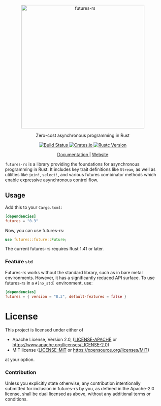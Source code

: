 <p align="center">
  <img alt="futures-rs" src="https://raw.githubusercontent.com/rust-lang/futures-rs/gh-pages/assets/images/futures-rs-logo.svg?sanitize=true" width="400">
</p>

<p align="center">
  Zero-cost asynchronous programming in Rust
</p>

<p align="center">
  <a href="https://github.com/rust-lang/futures-rs/actions?query=branch%3Amaster">
    <img alt="Build Status" src="https://img.shields.io/github/workflow/status/rust-lang/futures-rs/CI/master">
  </a>

  <a href="https://crates.io/crates/futures">
    <img alt="Crates.io" src="https://img.shields.io/crates/v/futures.svg">
  </a>

  <a href="https://www.rust-lang.org">
    <img alt="Rustc Version" src="https://img.shields.io/badge/rustc-1.41+-lightgray.svg">
  </a>
</p>

<p align="center">
  <a href="https://docs.rs/futures/">
    Documentation
  </a> | <a href="https://rust-lang.github.io/futures-rs/">
    Website
  </a>
</p>

`futures-rs` is a library providing the foundations for asynchronous programming in Rust.
It includes key trait definitions like `Stream`, as well as utilities like `join!`,
`select!`, and various futures combinator methods which enable expressive asynchronous
control flow.

## Usage

Add this to your `Cargo.toml`:

```toml
[dependencies]
futures = "0.3"
```

Now, you can use futures-rs:

```rust
use futures::future::Future;
```

The current futures-rs requires Rust 1.41 or later.

### Feature `std`

Futures-rs works without the standard library, such as in bare metal environments.
However, it has a significantly reduced API surface. To use futures-rs in
a `#[no_std]` environment, use:

```toml
[dependencies]
futures = { version = "0.3", default-features = false }
```

# License

This project is licensed under either of

 * Apache License, Version 2.0, ([LICENSE-APACHE](LICENSE-APACHE) or
   https://www.apache.org/licenses/LICENSE-2.0)
 * MIT license ([LICENSE-MIT](LICENSE-MIT) or
   https://opensource.org/licenses/MIT)

at your option.

### Contribution

Unless you explicitly state otherwise, any contribution intentionally submitted
for inclusion in futures-rs by you, as defined in the Apache-2.0 license, shall be
dual licensed as above, without any additional terms or conditions.
